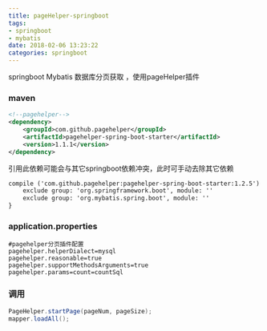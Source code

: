```yaml
---
title: pageHelper-springboot
tags:
- springboot
- mybatis
date: 2018-02-06 13:23:22
categories: springboot
---
```






springboot Mybatis 数据库分页获取 ，使用pageHelper插件



 ### maven

```xml
<!--pagehelper-->
<dependency>
	<groupId>com.github.pagehelper</groupId>
	<artifactId>pagehelper-spring-boot-starter</artifactId>
	<version>1.1.1</version>
</dependency>
```



引用此依赖可能会与其它springboot依赖冲突，此时可手动去除其它依赖

```xml
compile ('com.github.pagehelper:pagehelper-spring-boot-starter:1.2.5') {
    exclude group: 'org.springframework.boot', module: ''
    exclude group: 'org.mybatis.spring.boot', module: ''
}
```



### application.properties

```properties
#pagehelper分页插件配置
pagehelper.helperDialect=mysql
pagehelper.reasonable=true
pagehelper.supportMethodsArguments=true
pagehelper.params=count=countSql
```



### 调用

```java
PageHelper.startPage(pageNum, pageSize);
mapper.loadAll();
```

<!--more-->
